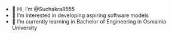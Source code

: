 - 👋 Hi, I’m @Suchakra8555
- 👀 I’m interested in developing aspiring software models
- 🌱 I’m currently learning in Bachelor of Engineering in Osmainia University
